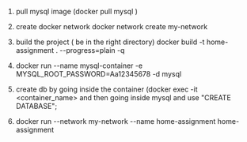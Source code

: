 
1. pull mysql image  (docker pull mysql )

2. create docker network
   docker network create my-network


3. build the project  ( be in the right directory)
   docker build -t home-assignment . --progress=plain -q

4.  docker run --name mysql-container -e MYSQL_ROOT_PASSWORD=Aa12345678 -d mysql

5. create db by going inside the container (docker exec -it <container_name>
   and then going inside mysql and use "CREATE DATABASE";

6. docker run --network my-network --name home-assignment home-assignment
